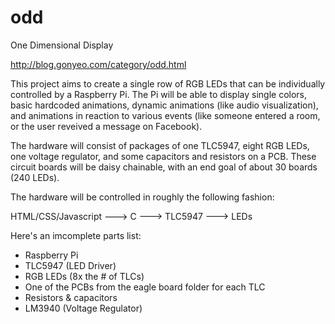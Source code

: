 odd
===

One Dimensional Display

http://blog.gonyeo.com/category/odd.html

This project aims to create a single row of RGB LEDs that can be individually 
controlled by a Raspberry Pi. The Pi will be able to display single colors, 
basic hardcoded animations, dynamic animations (like audio visualization), and 
animations in reaction to various events (like someone entered a room, or the 
user reveived a message on Facebook).

The hardware will consist of packages of one TLC5947, eight RGB LEDs, one 
voltage regulator, and some capacitors and resistors on a PCB. These circuit 
boards will be daisy chainable, with an end goal of about 30 boards (240 LEDs).

The hardware will be controlled in roughly the following fashion:

HTML/CSS/Javascript ---> C ---> TLC5947 ---> LEDs

Here's an imcomplete parts list:
 - Raspberry Pi
 - TLC5947 (LED Driver)
 - RGB LEDs (8x the # of TLCs)
 - One of the PCBs from the eagle board folder for each TLC
 - Resistors & capacitors
 - LM3940 (Voltage Regulator)

